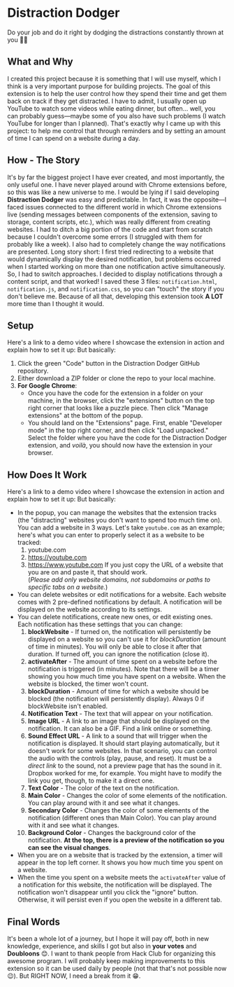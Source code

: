 # Distraction Dodger
Do your job and do it right by dodging the distractions constantly thrown at you 🥷🏿

## What and Why
I created this project because it is something that I will use myself, which I think is a very important purpose for building projects. The goal of this extension is to help the user control how they spend their time and get them back on track if they get distracted. 
I have to admit, I usually open up YouTube to watch some videos while eating dinner, but often... well, you can probably guess—maybe some of you also have such problems (I watch YouTube for longer than I planned). That's exactly why I came up with this project: to help me control that through reminders and by setting an amount of time I can spend on a website during a day.

## How - The Story
It's by far the biggest project I have ever created, and most importantly, the only useful one. I have never played around with Chrome extensions before, so this was like a new universe to me. 
I would be lying if I said developing **Distraction Dodger** was easy and predictable. In fact, it was the opposite—I faced issues connected to the different world in which Chrome extensions live (sending messages between components of the extension, saving to storage, content scripts, etc.), which was really different from creating websites. 
I had to ditch a big portion of the code and start from scratch because I couldn't overcome some errors (I struggled with them for probably like a week). I also had to completely change the way notifications are presented. Long story short: I first tried redirecting to a website that would dynamically display the desired notification, but problems occurred when I started working on more than one notification active simultaneously. So, I had to switch approaches. 
I decided to display notifications through a content script, and that worked! I saved these 3 files: `notification.html`, `notification.js`, and `notification.css`, so you can "touch" the story if you don't believe me. Because of all that, developing this extension took **A LOT** more time than I thought it would.

## Setup
Here's a link to a demo video where I showcase the extension in action and explain how to set it up: 
But basically:
1. Click the green "Code" button in the Distraction Dodger GitHub repository.
2. Either download a ZIP folder or clone the repo to your local machine.
3. **For Google Chrome**:
   - Once you have the code for the extension in a folder on your machine, in the browser, click the "extensions" button on the top right corner that looks like a puzzle piece. Then click "Manage extensions" at the bottom of the popup.
   - You should land on the "Extensions" page. First, enable "Developer mode" in the top right corner, and then click "Load unpacked." Select the folder where you have the code for the Distraction Dodger extension, and *voilà*, you should now have the extension in your browser.

## How Does It Work
Here's a link to a demo video where I showcase the extension in action and explain how to set it up: 
But basically:
- In the popup, you can manage the websites that the extension tracks (the "distracting" websites you don't want to spend too much time on). You can add a website in 3 ways. Let's take `youtube.com` as an example; here's what you can enter to properly select it as a website to be tracked:
  1. youtube.com
  2. https://youtube.com
  3. https://www.youtube.com
  If you just copy the URL of a website that you are on and paste it, that should work.  
  (*Please add only website domains, not subdomains or paths to specific tabs on a website.*)
- You can delete websites or edit notifications for a website. Each website comes with 2 pre-defined notifications by default. A notification will be displayed on the website according to its settings.
- You can delete notifications, create new ones, or edit existing ones. Each notification has these settings that you can change:
  1. **blockWebsite** - If turned on, the notification will persistently be displayed on a website so you can't use it for *blockDuration* (amount of time in minutes). You will only be able to close it after that duration. If turned off, you can ignore the notification (close it).
  2. **activateAfter** - The amount of time spent on a website before the notification is triggered (in minutes). Note that there will be a timer showing you how much time you have spent on a website. When the website is blocked, the timer won't count.
  3. **blockDuration** - Amount of time for which a website should be blocked (the notification will persistently display). Always 0 if blockWebsite isn't enabled.
  4. **Notification Text** - The text that will appear on your notification.
  5. **Image URL** - A link to an image that should be displayed on the notification. It can also be a GIF. Find a link online or something.
  6. **Sound Effect URL** - A link to a sound that will trigger when the notification is displayed. It should start playing automatically, but it doesn't work for some websites. In that scenario, you can control the audio with the controls (play, pause, and reset). It must be a *direct link* to the sound, not a preview page that has the sound in it. Dropbox worked for me, for example. You might have to modify the link you get, though, to make it a direct one.
  7. **Text Color** - The color of the text on the notification.
  8. **Main Color** - Changes the color of some elements of the notification. You can play around with it and see what it changes.
  9. **Secondary Color** - Changes the color of some elements of the notification (different ones than Main Color). You can play around with it and see what it changes.
  10. **Background Color** - Changes the background color of the notification.
  **At the top, there is a preview of the notification so you can see the visual changes**.
- When you are on a website that is tracked by the extension, a timer will appear in the top left corner. It shows you how much time you spent on a website.
- When the time you spent on a website meets the `activateAfter` value of a notification for this website, the notification will be displayed. The notification won't disappear until you click the "ignore" button. Otherwise, it will persist even if you open the website in a different tab.

## Final Words
It's been a whole lot of a journey, but I hope it will pay off, both in new knowledge, experience, and skills I got but also in **your votes** and **Doubloons** 😊. 
I want to thank people from Hack Club for organizing this awesome program. I will probably keep making improvements to this extension so it can be used daily by people (not that that's not possible now 😉). But RIGHT NOW, I need a break from it 😁.
